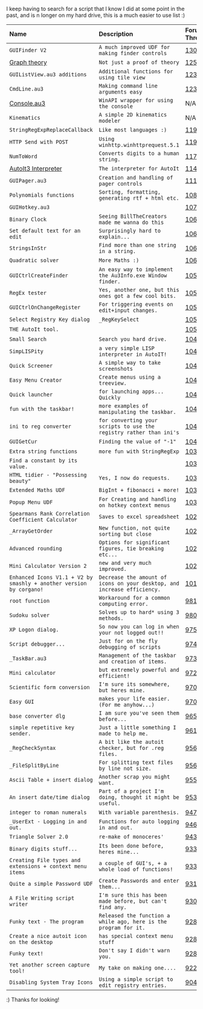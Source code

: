 I keep having to search for a script that I know I did at some point in the past, and is n longer on my hard drive, this is a much easier to use list :)

| **Name** | **Description** | **Forum Thread** | **Download link** |
|:---------|:----------------|:-----------------|:------------------|
|` GUIFinder V2 `|` A much improved UDF for making finder controls `| [130573](http://www.autoitscript.com/forum/topic/130573-guifinderau3-v2/) | [GUIFinder2.zip ](http://code.google.com/p/m-a-t/downloads/detail?name=GUIFinder2.zip) |
| [Graph theory](http://sourceforge.net/p/graphau3/home/) |` Not just a proof of theory `| [125584](http://www.autoitscript.com/forum/topic/125584-graph-theory/) | [Download page](http://sourceforge.net/projects/graphau3/files/) |
|` GUIListView.au3 additions `|` Additional functions for using tile view `| [123470](http://www.autoitscript.com/forum/topic/index.php?showtopic=123470) | [GUIListView\_Additions.zip](http://code.google.com/p/m-a-t/downloads/detail?name=GUIListView_Additions.zip) |
|` CmdLine.au3 `|` Making command line arguments easy `| [123438](http://www.autoitscript.com/forum/index.php?showtopic=123438) | N/A               |
| [Console.au3](http://code.google.com/p/consoleau3/) |` WinAPI wrapper for using the console `| N/A              | [Download page](http://code.google.com/p/consoleau3/downloads/list) |
|` Kinematics `|` A simple 2D kinematics modeler `| N/A              | [Kinematics.zip](http://code.google.com/p/m-a-t/downloads/detail?name=Kinematics.zip) |
|` StringRegExpReplaceCallback `|` Like most languages :) `| [119374](http://www.autoitscript.com/forum/index.php?showtopic=119374) | [StringRegExpReplaceCallback.zip](http://code.google.com/p/m-a-t/downloads/detail?name=StringRegExpReplaceCallback.zip) |
|` HTTP Send with POST `|` Using winhttp.winhttprequest.5.1 `| [119346](http://www.autoitscript.com/forum/topic/119346-website-code-question/page__view__findpost__p__829768) | N/A               |
|` NumToWord `|` Converts digits to a human string. `| [117156](http://www.autoitscript.com/forum/index.php?showtopic=117156) | [NumToWord.au3](http://code.google.com/p/m-a-t/downloads/detail?name=NumToWord.au3) |
| [AutoIt3 Interpreter](http://code.google.com/p/au3int/) |` The interpreter for AutoIt `| [114330](http://www.autoitscript.com/forum/index.php?showtopic=114330) | [Download page](http://code.google.com/p/au3int/downloads/list) |
|` GUIPager.au3 `|` Creation and handling of pager controls `| [111438](http://www.autoitscript.com/forum/index.php?showtopic=111438) | [GUIPager.zip](http://code.google.com/p/m-a-t/downloads/detail?name=GUIPager.zip) |
|` Polynomials functions `|` Sorting, formatting, generating rtf + html etc. `| [108803](http://www.autoitscript.com/forum/index.php?showtopic=108803) | [Polynomial.zip](http://code.google.com/p/m-a-t/downloads/detail?name=Polynomial.zip) |
|` GUIHotkey.au3 `|                 | [107965](http://www.autoitscript.com/forum/index.php?showtopic=107965) | [GUIHotkey.zip](http://code.google.com/p/m-a-t/downloads/detail?name=GUIHotkey.zip) |
|` Binary Clock `|` Seeing BillTheCreators made me wanna do this `| [106972](http://www.autoitscript.com/forum/index.php?showtopic=106972) | [BinaryClock.zip](http://code.google.com/p/m-a-t/downloads/detail?name=BinaryClock.zip) |
|` Set default text for an edit `|` Surprisingly hard to explain... `| [106799](http://www.autoitscript.com/forum/index.php?showtopic=106799) | [GUIEditSetDefault.zip](http://code.google.com/p/m-a-t/downloads/detail?name=GUIEditSetDefault.zip) |
|` StringsInStr `|` Find more than one string in a string. `| [106798](http://www.autoitscript.com/forum/index.php?showtopic=106798) | [StringsInStr.zip](http://code.google.com/p/m-a-t/downloads/detail?name=StringsInStr.zip) |
|` Quadratic solver `|` More Maths :) `| [106319](http://www.autoitscript.com/forum/index.php?showtopic=106319) | [Quadratic Solver.zip](http://code.google.com/p/m-a-t/downloads/detail?name=Quadratic%20Solver.zip) |
|` GUICtrlCreateFinder `|` An easy way to implement the Au3Info.exe Window finder. `| [105682](http://www.autoitscript.com/forum/index.php?showtopic=105682) | [GUIFinder.zip](http://code.google.com/p/m-a-t/downloads/detail?name=GUIFinder.zip) |
|` RegEx tester `|` Yes, another one, but this ones got a few cool bits. `| [105666](http://www.autoitscript.com/forum/index.php?showtopic=105666) | [StringRegExTester.zip](http://code.google.com/p/m-a-t/downloads/detail?name=StringRegExTester.zip) |
|` GUICtrlOnChangeRegister `|` For triggering events on edit+input changes. `| [105582](http://www.autoitscript.com/forum/index.php?showtopic=105582) | [GUIOnChangeRegister.au3](http://code.google.com/p/m-a-t/downloads/detail?name=GUIOnChangeRegister.au3) |
|` Select Registry Key dialog `|` _RegKeySelect `| [105321](http://www.autoitscript.com/forum/index.php?showtopic=105321) | [RegKeySelect.au3](http://code.google.com/p/m-a-t/downloads/detail?name=RegKeySelect.au3) |
|` THE AutoIt tool. `|`  `             | [105177](http://www.autoitscript.com/forum/index.php?showtopic=105177) | [THE Autoit Tool.zip](http://code.google.com/p/m-a-t/downloads/detail?name=THE%20Autoit%20Tool.zip) |
|` Small Search `|` Search you hard drive. `| [104982](http://www.autoitscript.com/forum/index.php?showtopic=104982) | [Find.au3](http://code.google.com/p/m-a-t/downloads/detail?name=Find.au3) |
|` SimpLISPity `|` a very simple LISP interpreter in AutoIT! `| [104849](http://www.autoitscript.com/forum/index.php?showtopic=104849) | [SimpLISPity.zip](http://code.google.com/p/m-a-t/downloads/detail?name=SimpLISPity.zip) |
|` Quick Screener `|` A simple way to take screenshots `| [104836](http://www.autoitscript.com/forum/index.php?showtopic=104836) | [Quick Screener.zip](http://code.google.com/p/m-a-t/downloads/detail?name=Quick%20Screener.zip) |
|` Easy Menu Creator `|` Create menus using a treeview. `| [104743](http://www.autoitscript.com/forum/index.php?showtopic=104743) | [EasyMenuCreator.zip](http://code.google.com/p/m-a-t/downloads/detail?name=EasyMenuCreator.zip) |
|` Quick launcher `|` for launching apps... Quickly `| [104588](http://www.autoitscript.com/forum/index.php?showtopic=104588) | [QuickLauncher.zip](http://code.google.com/p/m-a-t/downloads/detail?name=QuickLauncher.zip) |
|` fun with the taskbar! `|` more examples of manipulating the taskbar. `| [104525](http://www.autoitscript.com/forum/index.php?showtopic=104525) | [TaskbarManipulation.zip](http://code.google.com/p/m-a-t/downloads/detail?name=TaskbarManipulation.zip) |
|` ini to reg converter `|` for converting your scripts to use the registry rather than ini's `| [104384](http://www.autoitscript.com/forum/index.php?showtopic=104384) | [IniToReg.zip](http://code.google.com/p/m-a-t/downloads/detail?name=IniToReg.zip) |
|` GUIGetCur `|` Finding the value of "-1" `| [104065](http://www.autoitscript.com/forum/index.php?showtopic=104065) |` NA `             |
|` Extra string functions `|` more fun with StringRegExp `| [103830](http://www.autoitscript.com/forum/index.php?showtopic=103830) | [StringFunctions.au3](http://code.google.com/p/m-a-t/downloads/detail?name=StringFunctions.au3) |
|` Find a constant by its value. `|`  `             | [103818](http://www.autoitscript.com/forum/index.php?showtopic=103818) | [GetConstFromVal.zip](http://code.google.com/p/m-a-t/downloads/detail?name=GetConstFromVal.zip) |
|` HTML tidier - "Possessing beauty" `|` Yes, I now do requests. `| [103417](http://www.autoitscript.com/forum/index.php?showtopic=103417) | [HTMLTidy.zip](http://code.google.com/p/m-a-t/downloads/detail?name=HTMLTidy.zip) |
|` Extended Maths UDF `|` BigInt + fibonacci + more! `| [103242](http://www.autoitscript.com/forum/index.php?showtopic=103242) | [MathExt.zip](http://code.google.com/p/m-a-t/downloads/detail?name=MathExt.zip) |
|` Popup Menu UDF `|` For Creating and handling on hotkey context menus `| [103008](http://www.autoitscript.com/forum/index.php?showtopic=103008) | [PopUpMenu.zip](http://code.google.com/p/m-a-t/downloads/detail?name=PopUpMenu.zip) |
|` Spearmans Rank Correlation Coefficient Calculator `|` Saves to excel spreadsheet `| [102925](http://www.autoitscript.com/forum/index.php?showtopic=102925) | [Spearmans Rank.zip](http://code.google.com/p/m-a-t/downloads/detail?name=Spearmans%20Rank.zip) |
|` _ArrayGetOrder `|` New function, not quite sorting but close `| [102837](http://www.autoitscript.com/forum/index.php?showtopic=102837) |` NA `             |
|` Advanced rounding `|` Options for significant figures, tie breaking etc... `| [102686](http://www.autoitscript.com/forum/index.php?showtopic=102686) | [Advanced Rounding.zip](http://code.google.com/p/m-a-t/downloads/detail?name=Advanced%20Rounding.zip) |
|` Mini Calculator Version 2 `|` new and very much improved. `| [102014](http://www.autoitscript.com/forum/index.php?showtopic=102014) | [MiniCalculatorV2.zip](http://code.google.com/p/m-a-t/downloads/detail?name=MiniCalculatorV2.zip) |
|` Enhanced Icons V1.1 + V2 by smashly + another version by corgano! `|` Decrease the amount of icons on your desktop, and increase efficiency. `| [101866](http://www.autoitscript.com/forum/index.php?showtopic=101866) | [EnhancedIcons.zip](http://code.google.com/p/m-a-t/downloads/detail?name=EnhancedIcons.zip) |
|` root function `|` Workaround for a common computing error. `| [98160](http://www.autoitscript.com/forum/index.php?showtopic=98160) | [Root.au3](http://code.google.com/p/m-a-t/downloads/detail?name=Root.au3) |
|` Sudoku solver `|` Solves up to hard* using 3 methods. `| [98002](http://www.autoitscript.com/forum/index.php?showtopic=98002) | [SudokuSolver.zip](http://code.google.com/p/m-a-t/downloads/detail?name=SudokuSolver.zip) |
|` XP Logon dialog. `|` So now you can log in when your not logged out!! `| [97508](http://www.autoitscript.com/forum/index.php?showtopic=97508) |` NA `             |
|` Script debugger... `|` Just for on the fly debugging of scripts `| [97454](http://www.autoitscript.com/forum/index.php?showtopic=97454) |` See TheAutoItTool for an upgraded version `|
|` _TaskBar.au3 `|` Management of the taskbar and creation of items. `| [97323](http://www.autoitscript.com/forum/index.php?showtopic=97323) | [Taskbar.au3](http://code.google.com/p/m-a-t/downloads/detail?name=TaskBar.au3) |
|` Mini calculator `|` but extremely powerful and efficient! `| [97238](http://www.autoitscript.com/forum/index.php?showtopic=97238) |` NA `             |
|` Scientific form conversion `|` I'm sure its somewhere, but heres mine. `| [97008](http://www.autoitscript.com/forum/index.php?showtopic=97008) |` NA `             |
|` Easy GUI `|` makes your life easier. (For me anyhow...) `| [97005](http://www.autoitscript.com/forum/index.php?showtopic=97005) | [EasyGUI.zip](http://code.google.com/p/m-a-t/downloads/detail?name=EasyGUI.zip) |
|` base converter dlg `|` I am sure you've seen them before... `| [96506](http://www.autoitscript.com/forum/index.php?showtopic=96506) | [BaseConverter.zip](http://code.google.com/p/m-a-t/downloads/detail?name=BaseConverter.zip) |
|` simple repetitive key sender. `|` Just a little something I made to help me. `| [96131](http://www.autoitscript.com/forum/index.php?showtopic=96131) | [KeySender.zip](http://code.google.com/p/m-a-t/downloads/detail?name=KeySender.zip) |
|` _RegCheckSyntax `|` A bit like the autoit checker, but for .reg files. `| [95658](http://www.autoitscript.com/forum/index.php?showtopic=95658) | [RegCheckSyntax.au3](http://code.google.com/p/m-a-t/downloads/detail?name=RegCheckSyntax.au3) |
|` _FileSplitByLine `|` For splitting text files by line not size. `| [95641](http://www.autoitscript.com/forum/index.php?showtopic=95641) | [FileSplitByLine.au3](http://code.google.com/p/m-a-t/downloads/detail?name=FileSplitByLine.au3) |
|` Ascii Table + insert dialog `|` Another scrap you might want. `| [95509](http://www.autoitscript.com/forum/index.php?showtopic=95509) | [InsertChar.au3](http://code.google.com/p/m-a-t/downloads/detail?name=InsertChar.au3) |
|` An insert date/time dialog `|` Part of a project I'm doing, thought it might be useful. `| [95365](http://www.autoitscript.com/forum/index.php?showtopic=95365) | [DateTimeDlg.au3](http://code.google.com/p/m-a-t/downloads/detail?name=DateTimeDlg.au3) |
|` integer to roman numerals `|` With variable parenthesis. `| [94770](http://www.autoitscript.com/forum/index.php?showtopic=94770) | [IntToNumeral.au3](http://code.google.com/p/m-a-t/downloads/detail?name=IntToNumeral.au3) |
|` _UserExt - Logging in and out. `|` Functions for auto logging in and out. `| [94609](http://www.autoitscript.com/forum/index.php?showtopic=94609) | [UserExt.au3](http://code.google.com/p/m-a-t/downloads/detail?name=UserExt.au3) |
|` Triangle Solver 2.0 `|` re-make of monoceres' `| [94327](http://www.autoitscript.com/forum/index.php?showtopic=94327) | [TriangleSolver2.0.zip](http://code.google.com/p/m-a-t/downloads/detail?name=TriangleSolver2.0.zip) |
|` Binary digits stuff... `|` Its been done before, heres mine... `| [93345](http://www.autoitscript.com/forum/index.php?showtopic=93345) |` See BaseConverter for update `|
|` Creating File types and extensions + context menu items `|` a couple of GUI's, + a whole load of functions! `| [93326](http://www.autoitscript.com/forum/index.php?showtopic=93326) | [FileTypeCreator.zip](http://code.google.com/p/m-a-t/downloads/detail?name=FileTypeCreator.zip) |
|` Quite a simple Password UDF `|` Create Passwords and enter them... `| [93158](http://www.autoitscript.com/forum/index.php?showtopic=93158) |` NA `             |
|` A File Writing script writer `|` I'm sure this has been made before, but can't find any. `| [93023](http://www.autoitscript.com/forum/index.php?showtopic=93023) |` NA `             |
|` Funky text - The program `|` Released the function a while ago, here is the program for it. `| [92879](http://www.autoitscript.com/forum/index.php?showtopic=92879) |` NA `             |
|` Create a nice autoit icon on the desktop `|` has special context menu stuff `| [92844](http://www.autoitscript.com/forum/index.php?showtopic=92844) |` NA `             |
|` Funky text! `|` Don't say I didn't warn you. `| [92834](http://www.autoitscript.com/forum/index.php?showtopic=92834) |` NA `             |
|` Yet another screen capture tool! `|` My take on making one.... `| [92285](http://www.autoitscript.com/forum/index.php?showtopic=92285) |` See quick screener for updated version `|
|` Disabling System Tray Icons `|` Using a simple script to edit registry entries. `| [90464](http://www.autoitscript.com/forum/index.php?showtopic=90464) |` NA `             |

:) Thanks for looking!